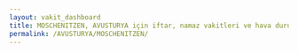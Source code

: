 ```yaml
---
layout: vakit_dashboard
title: MOSCHENITZEN, AVUSTURYA için iftar, namaz vakitleri ve hava durumu - ilçe/eyalet seç
permalink: /AVUSTURYA/MOSCHENITZEN/
---
```


<script type="text/javascript">
  var GLOBAL_COUNTRY = 'AVUSTURYA';
  var GLOBAL_CITY = 'MOSCHENITZEN';
  var GLOBAL_STATE = '';
  var lat = 72;
  var lon = 21;
</script>
